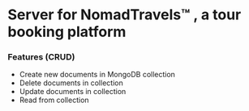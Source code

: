 # Server for NomadTravels™ , a tour booking platform

### Features (CRUD)

- Create new documents in MongoDB collection
- Delete documents in collection
- Update documents in collection
- Read from collection
